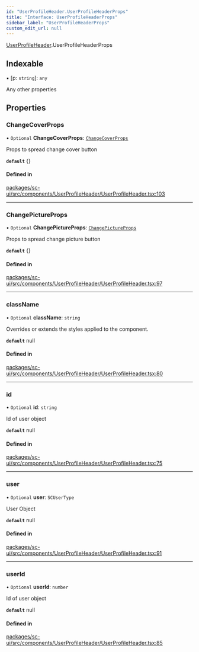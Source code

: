 ```yaml
---
id: "UserProfileHeader.UserProfileHeaderProps"
title: "Interface: UserProfileHeaderProps"
sidebar_label: "UserProfileHeaderProps"
custom_edit_url: null
---
```


[UserProfileHeader](../modules/UserProfileHeader).UserProfileHeaderProps

## Indexable

▪ [p: `string`]: `any`

Any other properties

## Properties

### ChangeCoverProps

• `Optional` **ChangeCoverProps**: [`ChangeCoverProps`](ChangeCover.ChangeCoverProps)

Props to spread change cover button

**`default`** {}

#### Defined in

[packages/sc-ui/src/components/UserProfileHeader/UserProfileHeader.tsx:103](https://github.com/selfcommunity/community-ui/blob/7897031/packages/sc-ui/src/components/UserProfileHeader/UserProfileHeader.tsx#L103)

___

### ChangePictureProps

• `Optional` **ChangePictureProps**: [`ChangePictureProps`](ChangePicture.ChangePictureProps)

Props to spread change picture button

**`default`** {}

#### Defined in

[packages/sc-ui/src/components/UserProfileHeader/UserProfileHeader.tsx:97](https://github.com/selfcommunity/community-ui/blob/7897031/packages/sc-ui/src/components/UserProfileHeader/UserProfileHeader.tsx#L97)

___

### className

• `Optional` **className**: `string`

Overrides or extends the styles applied to the component.

**`default`** null

#### Defined in

[packages/sc-ui/src/components/UserProfileHeader/UserProfileHeader.tsx:80](https://github.com/selfcommunity/community-ui/blob/7897031/packages/sc-ui/src/components/UserProfileHeader/UserProfileHeader.tsx#L80)

___

### id

• `Optional` **id**: `string`

Id of user object

**`default`** null

#### Defined in

[packages/sc-ui/src/components/UserProfileHeader/UserProfileHeader.tsx:75](https://github.com/selfcommunity/community-ui/blob/7897031/packages/sc-ui/src/components/UserProfileHeader/UserProfileHeader.tsx#L75)

___

### user

• `Optional` **user**: `SCUserType`

User Object

**`default`** null

#### Defined in

[packages/sc-ui/src/components/UserProfileHeader/UserProfileHeader.tsx:91](https://github.com/selfcommunity/community-ui/blob/7897031/packages/sc-ui/src/components/UserProfileHeader/UserProfileHeader.tsx#L91)

___

### userId

• `Optional` **userId**: `number`

Id of user object

**`default`** null

#### Defined in

[packages/sc-ui/src/components/UserProfileHeader/UserProfileHeader.tsx:85](https://github.com/selfcommunity/community-ui/blob/7897031/packages/sc-ui/src/components/UserProfileHeader/UserProfileHeader.tsx#L85)
